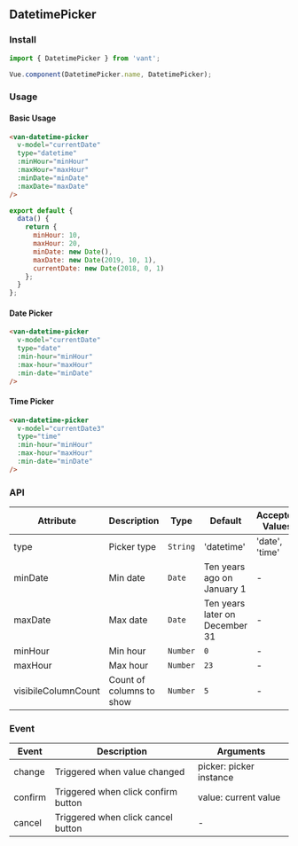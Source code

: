 ## DatetimePicker

### Install
``` javascript
import { DatetimePicker } from 'vant';

Vue.component(DatetimePicker.name, DatetimePicker);
```

### Usage

#### Basic Usage

```html
<van-datetime-picker
  v-model="currentDate"
  type="datetime"
  :minHour="minHour"
  :maxHour="maxHour"
  :minDate="minDate"
  :maxDate="maxDate"
/>
```

```javascript
export default {
  data() {
    return {
      minHour: 10,
      maxHour: 20,
      minDate: new Date(),
      maxDate: new Date(2019, 10, 1),
      currentDate: new Date(2018, 0, 1)
    };
  }
};
```

#### Date Picker

```html
<van-datetime-picker
  v-model="currentDate"
  type="date"
  :min-hour="minHour"
  :max-hour="maxHour"
  :min-date="minDate"
/>
```

#### Time Picker

```html
<van-datetime-picker
  v-model="currentDate3"
  type="time"
  :min-hour="minHour"
  :max-hour="maxHour"
  :min-date="minDate"
/>
```

### API

| Attribute | Description | Type | Default | Accepted Values |
|-----------|-----------|-----------|-------------|-------------|
| type | Picker type | `String` | 'datetime' |  'date', 'time' |
| minDate | Min date | `Date` | Ten years ago on January 1 | - |
| maxDate | Max date | `Date` | Ten years later on December 31 | - |
| minHour | Min hour | `Number` | `0` | - |
| maxHour | Max hour | `Number` | `23` | - |
| visibileColumnCount | Count of columns to show | `Number` | `5` | - |

### Event

| Event | Description | Arguments |
|-----------|-----------|-----------|
| change | Triggered when value changed | picker: picker instance |
| confirm | Triggered when click confirm button | value: current value |
| cancel | Triggered when click cancel button | - |
